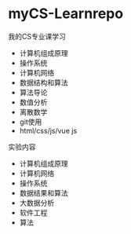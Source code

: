 # myCS-Learnrepo
我的CS专业课学习

- 计算机组成原理
- 操作系统
- 计算机网络
- 数据结构和算法
- 算法导论
- 数值分析
- 离散数学
- git使用
- html/css/js/vue js

实验内容
- 计算机组成原理
- 计算机网络
- 操作系统
- 数据结果和算法
- 大数据分析
- 软件工程
- 算法
